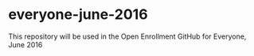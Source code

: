 # everyone-june-2016
This repository will be used in the Open Enrollment GitHub for Everyone, June 2016
